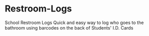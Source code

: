 # Restroom-Logs
School Restroom Logs
Quick and easy way to log who goes to the bathroom using barcodes on the back of Students' I.D. Cards